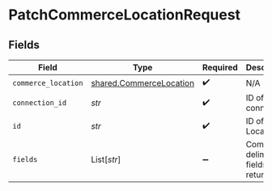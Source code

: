 # PatchCommerceLocationRequest


## Fields

| Field                                                              | Type                                                               | Required                                                           | Description                                                        |
| ------------------------------------------------------------------ | ------------------------------------------------------------------ | ------------------------------------------------------------------ | ------------------------------------------------------------------ |
| `commerce_location`                                                | [shared.CommerceLocation](../../models/shared/commercelocation.md) | :heavy_check_mark:                                                 | N/A                                                                |
| `connection_id`                                                    | *str*                                                              | :heavy_check_mark:                                                 | ID of the connection                                               |
| `id`                                                               | *str*                                                              | :heavy_check_mark:                                                 | ID of the Location                                                 |
| `fields`                                                           | List[*str*]                                                        | :heavy_minus_sign:                                                 | Comma-delimited fields to return                                   |